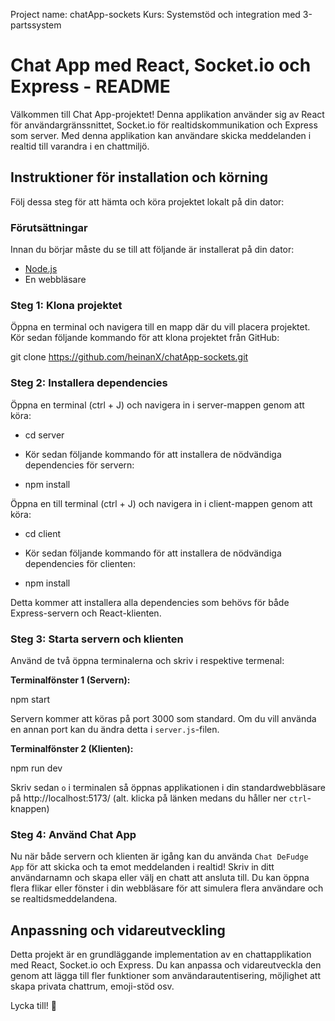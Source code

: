 Project name: chatApp-sockets
Kurs: Systemstöd och integration med 3-partssystem

# Chat App med React, Socket.io och Express - README

Välkommen till Chat App-projektet! Denna applikation använder sig av React för användargränssnittet, Socket.io för realtidskommunikation och Express som server. Med denna applikation kan användare skicka meddelanden i realtid till varandra i en chattmiljö.

## Instruktioner för installation och körning

Följ dessa steg för att hämta och köra projektet lokalt på din dator:

### Förutsättningar

Innan du börjar måste du se till att följande är installerat på din dator:

- [Node.js](https://nodejs.org/)
- En webbläsare 



### Steg 1: Klona projektet

Öppna en terminal och navigera till en mapp där du vill placera projektet. Kör sedan följande kommando för att klona projektet från GitHub:


git clone https://github.com/heinanX/chatApp-sockets.git



### Steg 2: Installera dependencies

Öppna en terminal (ctrl + J) och navigera in i server-mappen genom att köra:

- cd server

- Kör sedan följande kommando för att installera de nödvändiga dependencies för servern:

- npm install


Öppna en till terminal (ctrl + J) och navigera in i client-mappen genom att köra:

- cd client

- Kör sedan följande kommando för att installera de nödvändiga dependencies för clienten:

- npm install


Detta kommer att installera alla dependencies som behövs för både Express-servern och React-klienten.



### Steg 3: Starta servern och klienten

Använd de två öppna terminalerna och skriv i respektive termenal:

**Terminalfönster 1 (Servern):**

npm start

Servern kommer att köras på port 3000 som standard. Om du vill använda en annan port kan du ändra detta i `server.js`-filen.

**Terminalfönster 2 (Klienten):**

npm run dev

Skriv sedan `o` i terminalen så öppnas applikationen i din standardwebbläsare på http://localhost:5173/ (alt. klicka på länken medans du håller ner `ctrl`-knappen)



### Steg 4: Använd Chat App

Nu när både servern och klienten är igång kan du använda `Chat DeFudge App` för att skicka och ta emot meddelanden i realtid! Skriv in ditt användarnamn och skapa eller välj en chatt att ansluta till. Du kan öppna flera flikar eller fönster i din webbläsare för att simulera flera användare och se realtidsmeddelandena.

## Anpassning och vidareutveckling

Detta projekt är en grundläggande implementation av en chattapplikation med React, Socket.io och Express. Du kan anpassa och vidareutveckla den genom att lägga till fler funktioner som användarautentisering, möjlighet att skapa privata chattrum, emoji-stöd osv.



Lycka till! 🚀